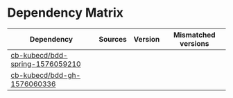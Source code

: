 # Dependency Matrix

Dependency | Sources | Version | Mismatched versions
---------- | ------- | ------- | -------------------
[cb-kubecd/bdd-spring-1576059210](https://github.com/cb-kubecd/bdd-spring-1576059210.git) |  | []() | 
[cb-kubecd/bdd-gh-1576060336](https://github.com/cb-kubecd/bdd-gh-1576060336.git) |  | []() | 
